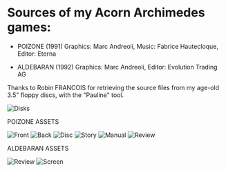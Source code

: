 # Sources of my Acorn Archimedes games:

- POIZONE (1991)
    Graphics: Marc Andreoli, Music: Fabrice Hautecloque, Editor: Eterna

- ALDEBARAN (1992)
    Graphics: Marc Andreoli, Editor: Evolution Trading AG

Thanks to Robin FRANCOIS for retrieving the source files from my age-old 3.5" floppy discs, with the "Pauline" tool.

![Disks](/assets/disks.jpg)

POIZONE ASSETS

![Front](/assets/poizone/Front.jpg)
![Back](/assets/poizone/Back.jpg)
![Disc](/assets/poizone/disc.jpg)
![Story](/assets/poizone/story.jpg)
![Manual](/assets/poizone/man.jpg)
![Review](/assets/poizone/POIZONE_REVIEW.jpeg)

ALDEBARAN ASSETS

![Review](/assets/aldebaran/AcornUserReview.png)
![Screen](/assets/aldebaran/Aldebaran.png)
